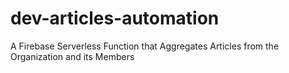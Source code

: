 # dev-articles-automation
A Firebase Serverless Function that Aggregates Articles from the Organization and its Members

